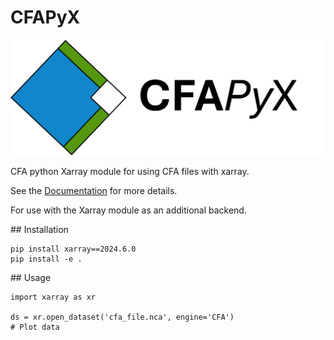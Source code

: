 # CFAPyX

![CFAPyX long logo: Blue, Green and White squares arranged in Diamond formation](https://github.com/cedadev/CFAPyX/blob/CF1.12/docs/source/_images/CFAPyX_long.png)

CFA python Xarray module for using CFA files with xarray.

See the [Documentation](https://cedadev.github.io/CFAPyX/) for more details.

For use with the Xarray module as an additional backend.

## Installation

```
pip install xarray==2024.6.0
pip install -e .
```

## Usage

```
import xarray as xr

ds = xr.open_dataset('cfa_file.nca', engine='CFA')
# Plot data

```